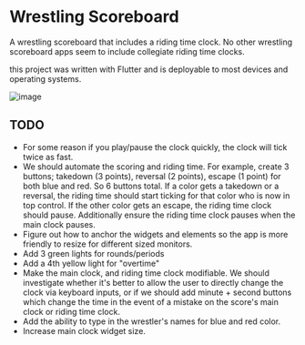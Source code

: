 # Wrestling Scoreboard

A wrestling scoreboard that includes a riding time clock. No other wrestling scoreboard apps seem to include collegiate riding time clocks. 

this project was written with Flutter and is deployable to most devices and operating systems.

![image](https://github.com/KJBurnett/wrestling-scoreboard/assets/9143189/666f6271-63f9-4ed8-8cfc-3923c8c0a8f9)


## TODO
- For some reason if you play/pause the clock quickly, the clock will tick twice as fast.
- We should automate the scoring and riding time. For example, create 3 buttons; takedown (3 points), reversal (2 points), escape (1 point) for both blue and red. So 6 buttons total. If a color gets a takedown or a reversal, the riding time should start ticking for that color who is now in top control. If the other color gets an escape, the riding time clock should pause. Additionally ensure the riding time clock pauses when the main clock pauses.
- Figure out how to anchor the widgets and elements so the app is more friendly to resize for different sized monitors.
- Add 3 green lights for rounds/periods
- Add a 4th yellow light for "overtime"
- Make the main clock, and riding time clock modifiable. We should investigate whether it's better to allow the user to directly change the clock via keyboard inputs, or if we should add minute + second buttons which change the time in the event of a mistake on the score's main clock or riding time clock.
- Add the ability to type in the wrestler's names for blue and red color.
- Increase main clock widget size.
